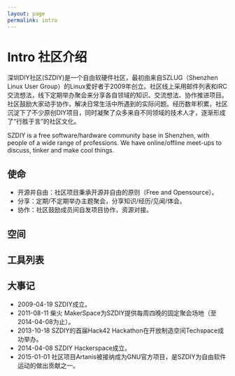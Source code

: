 ```yaml
---
layout: page
permalink: intro
---
```


# Intro 社区介绍

深圳DIY社区(SZDIY)是一个自由软硬件社区，最初由来自SZLUG（Shenzhen Linux User Group）的Linux爱好者于2009年创立。社区线上采用邮件列表和IRC交流想法，线下定期举办聚会来分享各自领域的知识、交流想法、协作推进项目。社区鼓励大家动手协作，解决日常生活中所遇到的实际问题。经历数年积累，社区沉淀下了不少原创DIY项目，同时凝聚了众多来自不同领域的技术人才，逐渐形成了“行胜于言”的社区文化。

SZDIY is a free software/hardware community base in Shenzhen, with people of a wide range of professions. We have online/offline meet-ups to discuss, tinker and make cool things.

## 使命

 * 开源并自由：社区项目秉承开源并自由的原则（Free and Opensource）。
 * 分享：定期/不定期举办主题聚会，分享知识/经历/见闻/体会。
 * 协作：社区鼓励成员间自发项目协作，资源对接。

## 空间

## 工具列表

## 大事记

 * 2009-04-19 SZDIY成立。
 * 2011-08-11 柴火 MakerSpace为SZDIY提供每周四晚的固定聚会场地（至2014-04-08为止）。
 * 2013-10-18 SZDIY的首届Hack42 Hackathon在开放制造空间Techspace成功举办。
 * 2014-04-08 SZDIY Hackerspace成立。
 * 2015-01-01 社区项目Artanis被接纳成为GNU官方项目，是SZDIY为自由软件运动的做出贡献之一。
